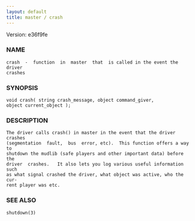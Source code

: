 ```yaml
---
layout: default
title: master / crash
---
```


Version: e36f9fe




### NAME
    crash  -  function  in  master  that  is called in the event the driver
    crashes


### SYNOPSIS
    void crash( string crash_message, object command_giver,
    object current_object );


### DESCRIPTION
    The driver calls crash() in master in the event that the driver crashes
    (segmentation  fault,  bus  error, etc).  This function offers a way to
    shutdown the mudlib (safe players and other important data) before  the
    driver  crashes.   It also lets you log various useful information such
    as what signal crashed the driver, what object was active, who the cur‐
    rent player was etc.


### SEE ALSO
    shutdown(3)




